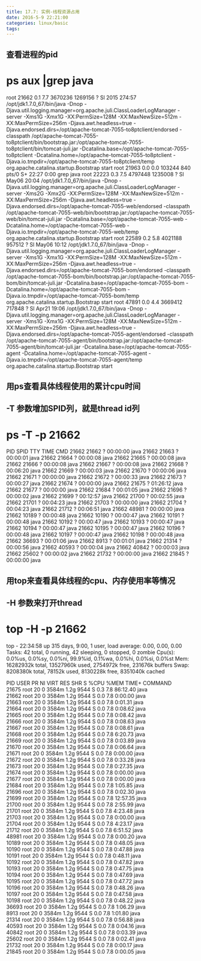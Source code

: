 ```yaml
---
title: 17.7: 实例-线程资源占用
date: 2016-5-9 22:21:00
categories: linux/basic
tags:
---
```

 
## 查看进程的pid
# ps aux |grep java
root     21662  0.1  7.7 3670236 1269156 ?     Sl    2015 274:57 /opt/jdk1.7.0_67/bin/java -Dnop -Djava.util.logging.manager=org.apache.juli.ClassLoaderLogManager -server -Xms1G -Xmx1G -XX:PermSize=128M -XX:MaxNewSize=512m -XX:MaxPermSize=256m -Djava.awt.headless=true -Djava.endorsed.dirs=/opt/apache-tomcat-7055-to8ptclient/endorsed -classpath /opt/apache-tomcat-7055-to8ptclient/bin/bootstrap.jar:/opt/apache-tomcat-7055-to8ptclient/bin/tomcat-juli.jar -Dcatalina.base=/opt/apache-tomcat-7055-to8ptclient -Dcatalina.home=/opt/apache-tomcat-7055-to8ptclient -Djava.io.tmpdir=/opt/apache-tomcat-7055-to8ptclient/temp org.apache.catalina.startup.Bootstrap start
root     21963  0.0  0.0 103244   840 pts/0    S+   22:27   0:00 grep java
root     22223  0.3  7.5 4797448 1235008 ?     Sl   May06  20:04 /opt/jdk1.7.0_67/bin/java -Dnop -Djava.util.logging.manager=org.apache.juli.ClassLoaderLogManager -server -Xms2G -Xmx2G -XX:PermSize=128M -XX:MaxNewSize=512m -XX:MaxPermSize=256m -Djava.awt.headless=true -Djava.endorsed.dirs=/opt/apache-tomcat-7055-web/endorsed -classpath /opt/apache-tomcat-7055-web/bin/bootstrap.jar:/opt/apache-tomcat-7055-web/bin/tomcat-juli.jar -Dcatalina.base=/opt/apache-tomcat-7055-web -Dcatalina.home=/opt/apache-tomcat-7055-web -Djava.io.tmpdir=/opt/apache-tomcat-7055-web/temp org.apache.catalina.startup.Bootstrap start
root     22589  0.2  5.8 4021188 957512 ?      Sl   May06  10:12 /opt/jdk1.7.0_67/bin/java -Dnop -Djava.util.logging.manager=org.apache.juli.ClassLoaderLogManager -server -Xms1G -Xmx1G -XX:PermSize=128M -XX:MaxNewSize=512m -XX:MaxPermSize=256m -Djava.awt.headless=true -Djava.endorsed.dirs=/opt/apache-tomcat-7055-bom/endorsed -classpath /opt/apache-tomcat-7055-bom/bin/bootstrap.jar:/opt/apache-tomcat-7055-bom/bin/tomcat-juli.jar -Dcatalina.base=/opt/apache-tomcat-7055-bom -Dcatalina.home=/opt/apache-tomcat-7055-bom -Djava.io.tmpdir=/opt/apache-tomcat-7055-bom/temp org.apache.catalina.startup.Bootstrap start
root     47891  0.0  4.4 3669412 717848 ?      Sl   Apr21  19:06 /opt/jdk1.7.0_67/bin/java -Dnop -Djava.util.logging.manager=org.apache.juli.ClassLoaderLogManager -server -Xms1G -Xmx1G -XX:PermSize=128M -XX:MaxNewSize=512m -XX:MaxPermSize=256m -Djava.awt.headless=true -Djava.endorsed.dirs=/opt/apache-tomcat-7055-agent/endorsed -classpath /opt/apache-tomcat-7055-agent/bin/bootstrap.jar:/opt/apache-tomcat-7055-agent/bin/tomcat-juli.jar -Dcatalina.base=/opt/apache-tomcat-7055-agent -Dcatalina.home=/opt/apache-tomcat-7055-agent -Djava.io.tmpdir=/opt/apache-tomcat-7055-agent/temp org.apache.catalina.startup.Bootstrap start
 
## 用ps查看具体线程使用的累计cpu时间
## -T 参数增加SPID列，就是thread id列
# ps -T -p 21662
  PID  SPID TTY          TIME CMD
21662 21662 ?        00:00:00 java
21662 21663 ?        00:00:01 java
21662 21664 ?        00:00:08 java
21662 21665 ?        00:00:08 java
21662 21666 ?        00:00:08 java
21662 21667 ?        00:00:08 java
21662 21668 ?        00:06:20 java
21662 21669 ?        00:00:03 java
21662 21670 ?        00:00:06 java
21662 21671 ?        00:00:00 java
21662 21672 ?        00:00:33 java
21662 21673 ?        00:00:27 java
21662 21674 ?        00:00:00 java
21662 21675 ?        01:26:12 java
21662 21677 ?        00:00:00 java
21662 21684 ?        00:01:05 java
21662 21696 ?        00:00:02 java
21662 21699 ?        00:12:57 java
21662 21700 ?        00:02:55 java
21662 21701 ?        00:04:23 java
21662 21703 ?        00:00:00 java
21662 21704 ?        00:04:23 java
21662 21712 ?        00:06:51 java
21662 48981 ?        00:00:00 java
21662 10189 ?        00:00:48 java
21662 10190 ?        00:00:47 java
21662 10191 ?        00:00:48 java
21662 10192 ?        00:00:47 java
21662 10193 ?        00:00:47 java
21662 10194 ?        00:00:47 java
21662 10195 ?        00:00:47 java
21662 10196 ?        00:00:48 java
21662 10197 ?        00:00:47 java
21662 10198 ?        00:00:48 java
21662 36693 ?        00:01:06 java
21662  8913 ?        00:01:01 java
21662 21314 ?        00:00:56 java
21662 40593 ?        00:00:04 java
21662 40842 ?        00:00:03 java
21662 25602 ?        00:00:02 java
21662 21732 ?        00:00:00 java
21662 21845 ?        00:00:00 java
 
## 用top来查看具体线程的cpu、内存使用率等情况
## -H 参数来打开thread 
# top -H -p 21662
top - 22:34:58 up 315 days,  9:00,  1 user,  load average: 0.00, 0.00, 0.00
Tasks:  42 total,   0 running,  42 sleeping,   0 stopped,   0 zombie
Cpu(s):  0.0%us,  0.0%sy,  0.0%ni, 99.9%id,  0.1%wa,  0.0%hi,  0.0%si,  0.0%st
Mem:  16282932k total, 13527960k used,  2754972k free,   231676k buffers
Swap:  8208380k total,    78152k used,  8130228k free,  8351040k cached
 
  PID USER      PR  NI  VIRT  RES  SHR S %CPU %MEM    TIME+  COMMAND                                                                                                                                                                                                         
21675 root      20   0 3584m 1.2g 9544 S  0.3  7.8  86:12.40 java                                                                                                                                                                                                             
21662 root      20   0 3584m 1.2g 9544 S  0.0  7.8   0:00.00 java                                                                                                                                                                                                             
21663 root      20   0 3584m 1.2g 9544 S  0.0  7.8   0:01.31 java                                                                                                                                                                                                             
21664 root      20   0 3584m 1.2g 9544 S  0.0  7.8   0:08.62 java                                                                                                                                                                                                             
21665 root      20   0 3584m 1.2g 9544 S  0.0  7.8   0:08.42 java                                                                                                                                                                                                             
21666 root      20   0 3584m 1.2g 9544 S  0.0  7.8   0:08.63 java                                                                                                                                                                                                             
21667 root      20   0 3584m 1.2g 9544 S  0.0  7.8   0:08.61 java                                                                                                                                                                                                             
21668 root      20   0 3584m 1.2g 9544 S  0.0  7.8   6:20.73 java                                                                                                                                                                                                             
21669 root      20   0 3584m 1.2g 9544 S  0.0  7.8   0:03.89 java                                                                                                                                                                                                             
21670 root      20   0 3584m 1.2g 9544 S  0.0  7.8   0:06.64 java                                                                                                                                                                                                             
21671 root      20   0 3584m 1.2g 9544 S  0.0  7.8   0:00.00 java                                                                                                                                                                                                             
21672 root      20   0 3584m 1.2g 9544 S  0.0  7.8   0:33.28 java                                                                                                                                                                                                             
21673 root      20   0 3584m 1.2g 9544 S  0.0  7.8   0:27.35 java                                                                                                                                                                                                             
21674 root      20   0 3584m 1.2g 9544 S  0.0  7.8   0:00.00 java                                                                                                                                                                                                             
21677 root      20   0 3584m 1.2g 9544 S  0.0  7.8   0:00.00 java                                                                                                                                                                                                             
21684 root      20   0 3584m 1.2g 9544 S  0.0  7.8   1:05.85 java                                                                                                                                                                                                             
21696 root      20   0 3584m 1.2g 9544 S  0.0  7.8   0:02.30 java                                                                                                                                                                                                             
21699 root      20   0 3584m 1.2g 9544 S  0.0  7.8  12:57.35 java                                                                                                                                                                                                             
21700 root      20   0 3584m 1.2g 9544 S  0.0  7.8   2:55.99 java                                                                                                                                                                                                             
21701 root      20   0 3584m 1.2g 9544 S  0.0  7.8   4:23.48 java                                                                                                                                                                                                             
21703 root      20   0 3584m 1.2g 9544 S  0.0  7.8   0:00.00 java                                                                                                                                                                                                             
21704 root      20   0 3584m 1.2g 9544 S  0.0  7.8   4:23.17 java                                                                                                                                                                                                             
21712 root      20   0 3584m 1.2g 9544 S  0.0  7.8   6:51.52 java                                                                                                                                                                                                             
48981 root      20   0 3584m 1.2g 9544 S  0.0  7.8   0:00.20 java                                                                                                                                                                                                             
10189 root      20   0 3584m 1.2g 9544 S  0.0  7.8   0:48.05 java                                                                                                                                                                                                             
10190 root      20   0 3584m 1.2g 9544 S  0.0  7.8   0:47.88 java                                                                                                                                                                                                             
10191 root      20   0 3584m 1.2g 9544 S  0.0  7.8   0:48.11 java                                                                                                                                                                                                             
10192 root      20   0 3584m 1.2g 9544 S  0.0  7.8   0:47.82 java                                                                                                                                                                                                             
10193 root      20   0 3584m 1.2g 9544 S  0.0  7.8   0:47.75 java                                                                                                                                                                                                             
10194 root      20   0 3584m 1.2g 9544 S  0.0  7.8   0:47.69 java                                                                                                                                                                                                             
10195 root      20   0 3584m 1.2g 9544 S  0.0  7.8   0:47.72 java                                                                                                                                                                                                             
10196 root      20   0 3584m 1.2g 9544 S  0.0  7.8   0:48.26 java                                                                                                                                                                                                             
10197 root      20   0 3584m 1.2g 9544 S  0.0  7.8   0:47.58 java                                                                                                                                                                                                             
10198 root      20   0 3584m 1.2g 9544 S  0.0  7.8   0:48.22 java                                                                                                                                                                                                             
36693 root      20   0 3584m 1.2g 9544 S  0.0  7.8   1:06.29 java                                                                                                                                                                                                             
 8913 root      20   0 3584m 1.2g 9544 S  0.0  7.8   1:01.80 java                                                                                                                                                                                                             
21314 root      20   0 3584m 1.2g 9544 S  0.0  7.8   0:56.88 java                                                                                                                                                                                                             
40593 root      20   0 3584m 1.2g 9544 S  0.0  7.8   0:04.16 java                                                                                                                                                                                                             
40842 root      20   0 3584m 1.2g 9544 S  0.0  7.8   0:03.39 java                                                                                                                                                                                                             
25602 root      20   0 3584m 1.2g 9544 S  0.0  7.8   0:02.41 java                                                                                                                                                                                                             
21732 root      20   0 3584m 1.2g 9544 S  0.0  7.8   0:00.17 java                                                                                                                                                                                                             
21845 root      20   0 3584m 1.2g 9544 S  0.0  7.8   0:00.05 java                                                                                                                                                                                                             
